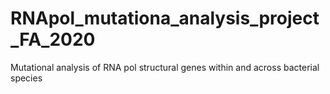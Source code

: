 # RNApol_mutationa_analysis_project_FA_2020
Mutational analysis of RNA pol structural genes within and across bacterial species
